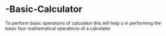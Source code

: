 # -Basic-Calculator
To perform basic operations of calculator
this will help u in performing the basic four mathematical operations of a calculator
